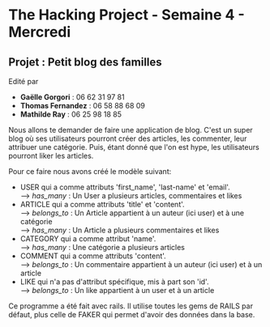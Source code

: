 <h1>The Hacking Project - Semaine 4 - Mercredi</h1>

<h2>Projet : Petit blog des familles</h2>

<p>Edité par 
	<ul>
		<li><strong>Gaëlle Gorgori</strong> : 06 62 31 97 81</li>
		<li><strong>Thomas Fernandez</strong> : 06 58 88 68 09</li>
		<li><strong>Mathilde Ray</strong> : 06 25 98 18 85</li>
		</ul></p>

<p>Nous allons te demander de faire une application de blog. C'est un super blog où ses utilisateurs pourront créer des articles, les commenter, leur attribuer une catégorie. Puis, étant donné que l'on est hype, les utilisateurs pourront liker les articles.</p>

<p> Pour ce faire nous avons créé le modèle suivant: 
	<ul>
		<li> USER qui a comme attributs 'first_name', 'last-name' et 'email'.<br/>
			--> <em>has_many</em> : Un User a plusieurs articles, commentaires et likes</li>
		<li> ARTICLE qui a comme attributs 'title' et 'content'.<br/>
			--> <em>belongs_to</em> : Un Article appartient à un auteur (ici user) et à une catégorie<br/>
			--> <em>has_many</em> : Un Article a plusieurs commentaires et likes</li>
		<li> CATEGORY qui a comme attribut 'name'.<br/>
			--> <em>has_many</em> : Une catégorie a plusieurs articles</li>
		<li> COMMENT qui a comme attributs 'content'.<br/>
			--> <em>belongs_to</em> : Un commentaire appartient à un auteur (ici user) et à un article</li>
		<li> LIKE qui n'a pas d'attribut spécifique, mis à part son 'id'.<br/>
			--> <em>belongs_to</em> : Un  like appartient à un user et à un article</li>
		</ul></p>

<p>Ce programme a été fait avec rails.
Il utilise toutes les gems de RAILS par défaut, plus celle de FAKER qui permet d'avoir des données dans la base.</p>

